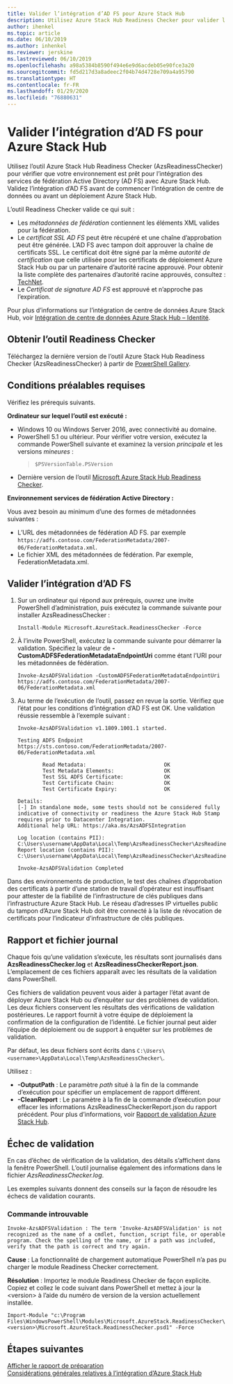 ```yaml
---
title: Valider l’intégration d’AD FS pour Azure Stack Hub
description: Utilisez Azure Stack Hub Readiness Checker pour valider l’intégration d’AD FS pour Azure Stack Hub.
author: ihenkel
ms.topic: article
ms.date: 06/10/2019
ms.author: inhenkel
ms.reviewer: jerskine
ms.lastreviewed: 06/10/2019
ms.openlocfilehash: a98a5384b8590f494e6e9d6acdeb05e90fce3a20
ms.sourcegitcommit: fd5d217d3a8adeec2f04b74d4728e709a4a95790
ms.translationtype: HT
ms.contentlocale: fr-FR
ms.lasthandoff: 01/29/2020
ms.locfileid: "76880631"
---
```

# <a name="validate-ad-fs-integration-for-azure-stack-hub"></a>Valider l’intégration d’AD FS pour Azure Stack Hub

Utilisez l’outil Azure Stack Hub Readiness Checker (AzsReadinessChecker) pour vérifier que votre environnement est prêt pour l’intégration des services de fédération Active Directory (AD FS) avec Azure Stack Hub. Validez l’intégration d’AD FS avant de commencer l’intégration de centre de données ou avant un déploiement Azure Stack Hub.

L’outil Readiness Checker valide ce qui suit :

* Les *métadonnées de fédération* contiennent les éléments XML valides pour la fédération.
* Le *certificat SSL AD FS* peut être récupéré et une chaîne d’approbation peut être générée. L’AD FS avec tampon doit approuver la chaîne de certificats SSL. Le certificat doit être signé par la même *autorité de certification* que celle utilisée pour les certificats de déploiement Azure Stack Hub ou par un partenaire d’autorité racine approuvé. Pour obtenir la liste complète des partenaires d’autorité racine approuvés, consultez : [TechNet](https://gallery.technet.microsoft.com/Trusted-Root-Certificate-123665ca).
* Le *Certificat de signature AD FS* est approuvé et n’approche pas l’expiration.

Pour plus d’informations sur l’intégration de centre de données Azure Stack Hub, voir [Intégration de centre de données Azure Stack Hub – Identité](azure-stack-integrate-identity.md).

## <a name="get-the-readiness-checker-tool"></a>Obtenir l’outil Readiness Checker

Téléchargez la dernière version de l’outil Azure Stack Hub Readiness Checker (AzsReadinessChecker) à partir de [PowerShell Gallery](https://aka.ms/AzsReadinessChecker).  

## <a name="prerequisites"></a>Conditions préalables requises

Vérifiez les prérequis suivants.

**Ordinateur sur lequel l’outil est exécuté :**

* Windows 10 ou Windows Server 2016, avec connectivité au domaine.
* PowerShell 5.1 ou ultérieur. Pour vérifier votre version, exécutez la commande PowerShell suivante et examinez la version *principale* et les versions *mineures* :  
   > `$PSVersionTable.PSVersion`
* Dernière version de l’outil [Microsoft Azure Stack Hub Readiness Checker](https://aka.ms/AzsReadinessChecker).

**Environnement services de fédération Active Directory :**

Vous avez besoin au minimum d’une des formes de métadonnées suivantes :

* L’URL des métadonnées de fédération AD FS. par exemple `https://adfs.contoso.com/FederationMetadata/2007-06/FederationMetadata.xml`.
* Le fichier XML des métadonnées de fédération. Par exemple, FederationMetadata.xml.

## <a name="validate-ad-fs-integration"></a>Valider l’intégration d’AD FS

1. Sur un ordinateur qui répond aux prérequis, ouvrez une invite PowerShell d’administration, puis exécutez la commande suivante pour installer AzsReadinessChecker :

     `Install-Module Microsoft.AzureStack.ReadinessChecker -Force`

1. À l’invite PowerShell, exécutez la commande suivante pour démarrer la validation. Spécifiez la valeur de **-CustomADFSFederationMetadataEndpointUri** comme étant l’URI pour les métadonnées de fédération.

     `Invoke-AzsADFSValidation -CustomADFSFederationMetadataEndpointUri https://adfs.contoso.com/FederationMetadata/2007-06/FederationMetadata.xml`

1. Au terme de l’exécution de l’outil, passez en revue la sortie. Vérifiez que l’état pour les conditions d’intégration d’AD FS est OK. Une validation réussie ressemble à l’exemple suivant :

    ```
    Invoke-AzsADFSValidation v1.1809.1001.1 started.

    Testing ADFS Endpoint https://sts.contoso.com/FederationMetadata/2007-06/FederationMetadata.xml

            Read Metadata:                         OK
            Test Metadata Elements:                OK
            Test SSL ADFS Certificate:             OK
            Test Certificate Chain:                OK
            Test Certificate Expiry:               OK

    Details:
    [-] In standalone mode, some tests should not be considered fully indicative of connectivity or readiness the Azure Stack Hub Stamp requires prior to Datacenter Integration.
    Additional help URL: https://aka.ms/AzsADFSIntegration

    Log location (contains PII): C:\Users\username\AppData\Local\Temp\AzsReadinessChecker\AzsReadinessChecker.log
    Report location (contains PII): C:\Users\username\AppData\Local\Temp\AzsReadinessChecker\AzsReadinessCheckerReport.json

    Invoke-AzsADFSValidation Completed
    ```

Dans des environnements de production, le test des chaînes d’approbation des certificats à partir d’une station de travail d’opérateur est insuffisant pour attester de la fiabilité de l’infrastructure de clés publiques dans l’infrastructure Azure Stack Hub. Le réseau d’adresses IP virtuelles public du tampon d’Azure Stack Hub doit être connecté à la liste de révocation de certificats pour l’indicateur d’infrastructure de clés publiques.

## <a name="report-and-log-file"></a>Rapport et fichier journal

Chaque fois qu’une validation s’exécute, les résultats sont journalisés dans **AzsReadinessChecker.log** et **AzsReadinessCheckerReport.json**. L’emplacement de ces fichiers apparaît avec les résultats de la validation dans PowerShell.

Ces fichiers de validation peuvent vous aider à partager l’état avant de déployer Azure Stack Hub ou d’enquêter sur des problèmes de validation. Les deux fichiers conservent les résultats des vérifications de validation postérieures. Le rapport fournit à votre équipe de déploiement la confirmation de la configuration de l’identité. Le fichier journal peut aider l’équipe de déploiement ou de support à enquêter sur les problèmes de validation.

Par défaut, les deux fichiers sont écrits dans `C:\Users\<username>\AppData\Local\Temp\AzsReadinessChecker\`.

Utilisez :

* **-OutputPath** : Le paramètre *path* situé à la fin de la commande d’exécution pour spécifier un emplacement de rapport différent.
* **-CleanReport** : Le paramètre à la fin de la commande d’exécution pour effacer les informations AzsReadinessCheckerReport.json du rapport précédent. Pour plus d’informations, voir [Rapport de validation Azure Stack Hub](azure-stack-validation-report.md).

## <a name="validation-failures"></a>Échec de validation

En cas d’échec de vérification de la validation, des détails s’affichent dans la fenêtre PowerShell. L’outil journalise également des informations dans le fichier *AzsReadinessChecker.log*.

Les exemples suivants donnent des conseils sur la façon de résoudre les échecs de validation courants.

### <a name="command-not-found"></a>Commande introuvable

`Invoke-AzsADFSValidation : The term 'Invoke-AzsADFSValidation' is not recognized as the name of a cmdlet, function, script file, or operable program. Check the spelling of the name, or if a path was included, verify that the path is correct and try again.`

**Cause** : La fonctionnalité de chargement automatique PowerShell n’a pas pu charger le module Readiness Checker correctement.

**Résolution** : Importez le module Readiness Checker de façon explicite. Copiez et collez le code suivant dans PowerShell et mettez à jour la \<version\> à l’aide du numéro de version de la version actuellement installée.

`Import-Module "c:\Program Files\WindowsPowerShell\Modules\Microsoft.AzureStack.ReadinessChecker\<version>\Microsoft.AzureStack.ReadinessChecker.psd1" -Force`

## <a name="next-steps"></a>Étapes suivantes

[Afficher le rapport de préparation](azure-stack-validation-report.md)  
[Considérations générales relatives à l’intégration d’Azure Stack Hub](azure-stack-datacenter-integration.md)  
